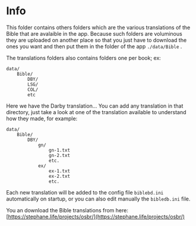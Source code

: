 # Info

This folder contains others folders which are the various translations of the Bible that are avalaible in the app.
Because such folders are voluminous they are uploaded on another place so that you just have to download the ones you want and then put them in the folder of the app `./data/Bible` .

The translations folders also contains folders one per book; ex:

```
data/
	Bible/
		DBY/
		LSG/
		COL/
		etc
```

Here we have the Darby translation... You can add any translation in that directory, just take a look at one of the translation available to understand how they made, for example:

```
data/
	Bible/
		DBY/
			gn/
				gn-1.txt
				gn-2.txt
				etc.
			ex/
				ex-1.txt
				ex-2.txt
				etc.
```

Each new translation will be added to the config file `biblebd.ini` automatically on startup, or you can also edit manually the `bibledb.ini` file.

You an download the Bible translations from here: [https://stephane.life/projects/osbr/](https://stephane.life/projects/osbr/)